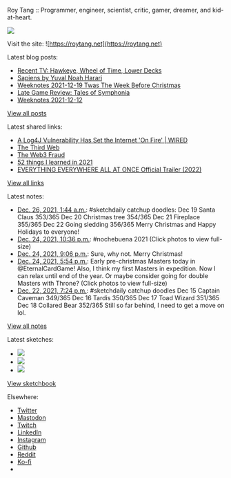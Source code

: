 Roy Tang :: Programmer, engineer, scientist, critic, gamer, dreamer, and kid-at-heart.

![](https://roytang.net/static/img/profile.jpg)

Visit the site: ![https://roytang.net](https://roytang.net)

Latest blog posts:

- [Recent TV: Hawkeye, Wheel of Time, Lower Decks](https://roytang.net/2021/12/hawkeye-wot-lower-decks/)
- [Sapiens by Yuval Noah Harari](https://roytang.net/2021/12/sapiens/)
- [Weeknotes 2021-12-19 Twas The Week Before Christmas](https://roytang.net/2021/12/weeknotes-12-19/)
- [Late Game Review: Tales of Symphonia](https://roytang.net/2021/12/symphonia/)
- [Weeknotes 2021-12-12](https://roytang.net/2021/12/weeknotes-12-12/)

[View all posts](https://roytang.net/blog)

Latest shared links:

- [A Log4J Vulnerability Has Set the Internet &#x27;On Fire&#x27; | WIRED](https://roytang.net/2021/12/49c19dca28b59fb5904aa23bfddfff85/)
- [The Third Web](https://roytang.net/2021/12/the-third-web/)
- [The Web3 Fraud](https://roytang.net/2021/12/the-web3-fraud/)
- [52 things I learned in 2021](https://roytang.net/2021/12/52-things-i-learned-in-2021/)
- [EVERYTHING EVERYWHERE ALL AT ONCE Official Trailer (2022)](https://roytang.net/2021/12/54b78234e92ac03873a8f9ae1f07e8d4/)

[View all links](https://roytang.net/links)

Latest notes:

- [Dec. 26, 2021, 1:44 a.m.](https://roytang.net/2021/12/977d7f97340da5496490c258d4d105c8/): #sketchdaily catchup doodles: Dec 19 Santa Claus 353/365 Dec 20 Christmas tree 354/365 Dec 21 Fireplace 355/365 Dec 22 Going sledding 356/365 Merry Christmas and Happy Holidays to everyone!
- [Dec. 24, 2021, 10:36 p.m.](https://roytang.net/2021/12/1474388413281607683/): #nochebuena 2021 (Click photos to view full-size)
- [Dec. 24, 2021, 9:06 p.m.](https://roytang.net/2021/12/hpsyr4j/): Sure, why not. Merry Christmas!
- [Dec. 24, 2021, 5:54 p.m.](https://roytang.net/2021/12/1474317542785110017/): Early pre-christmas Masters today in @EternalCardGame! Also, I think my first Masters in expedition. Now I can relax until end of the year. Or maybe consider going for double Masters with Throne? (Click photos to view full-size)
- [Dec. 22, 2021, 7:24 p.m.](https://roytang.net/2021/12/d1e22f678f001285ceb12fcfae5a2a34/): #sketchdaily catchup doodles Dec 15 Captain Caveman 349/365 Dec 16 Tardis 350/365 Dec 17 Toad Wizard 351/365 Dec 18 Collared Bear 352/365 Still so far behind, I need to get a move on lol.

[View all notes](https://roytang.net/notes)

Latest sketches:


- ![](https://roytang.net/media/cache/48/d1/48d1aa48a28358d5ba439cac37265d95.jpg)
- ![](https://roytang.net/media/cache/a4/2d/a42dd475f009ff138da158b6861657be.jpg)
- ![](https://roytang.net/media/cache/da/10/da109aa219a550608ec9a9c14bfd429a.jpg)

[View sketchbook](https://roytang.net/albums/sketchbook)


Elsewhere:

- [Twitter](https://twitter.com/roytang)
- [Mastodon](https://mastodon.technology/@roytang)
- [Twitch](https://twitch.tv/twitchyroy)
- [LinkedIn](https://www.linkedin.com/in/roytang)
- [Instagram](https://instagram.com/roytang0400)
- [Github](https://github.com/roytang)
- [Reddit](https://reddit.com/u/hungryroy)
- [Ko-fi](https://ko-fi.com/roytang)
- [](mailto:hello@roytang.net)